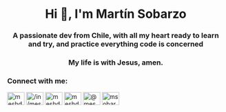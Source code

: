 <h1 align="center">Hi 👋, I'm Martín Sobarzo</h1>
<h3 align="center">A passionate dev from Chile, with all my heart ready to learn and try, and practice everything code is concerned</h3>
<h3 align="center">My life is with Jesus, amen.</h3>

<h3 align="left">Connect with me:</h3>
<p align="left">
<a href="https://dev.to/meshdako" target="blank"><img align="center" src="https://raw.githubusercontent.com/rahuldkjain/github-profile-readme-generator/master/src/images/icons/Social/devto.svg" alt="meshdako" height="30" width="40" /></a>
<a href="https://linkedin.com/in/meshdako/" target="blank"><img align="center" src="https://raw.githubusercontent.com/rahuldkjain/github-profile-readme-generator/master/src/images/icons/Social/linked-in-alt.svg" alt="/in/meshdako/" height="30" width="40" /></a>
<a href="https://kaggle.com/meshdako" target="blank"><img align="center" src="https://raw.githubusercontent.com/rahuldkjain/github-profile-readme-generator/master/src/images/icons/Social/kaggle.svg" alt="meshdako" height="30" width="40" /></a>
<a href="https://instagram.com/meshdako" target="blank"><img align="center" src="https://raw.githubusercontent.com/rahuldkjain/github-profile-readme-generator/master/src/images/icons/Social/instagram.svg" alt="meshdako" height="30" width="40" /></a>
<a href="https://www.youtube.com/@meshdako-ayudanteutem" target="blank"><img align="center" src="https://raw.githubusercontent.com/rahuldkjain/github-profile-readme-generator/master/src/images/icons/Social/youtube.svg" alt="@meshdako-ayudanteutem" height="30" width="40" /></a>
<a href="https://www.hackerrank.com/msobarzo" target="blank"><img align="center" src="https://raw.githubusercontent.com/rahuldkjain/github-profile-readme-generator/master/src/images/icons/Social/hackerrank.svg" alt="msobarzo" height="30" width="40" /></a>
</p>
